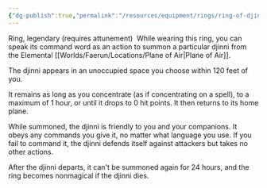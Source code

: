 ```yaml
---
{"dg-publish":true,"permalink":"/resources/equipment/rings/ring-of-djinni-summoning/"}
---
```



Ring, legendary (requires attunement) 
While wearing this ring, you can speak its command word as an action to summon a particular djinni from the Elemental [[Worlds/Faerun/Locations/Plane of Air\|Plane of Air]]. 

The djinni appears in an unoccupied space you choose within 120 feet of you. 

It remains as long as you concentrate (as if concentrating on a spell), to a maximum of 1 hour, or until it drops to 0 hit points. It then returns to its home plane. 

While summoned, the djinni is friendly to you and your companions. It obeys any commands you give it, no matter what language you use. If you fail to command it, the djinni defends itself against attackers but takes no other actions.

After the djinni departs, it can't be summoned again for 24 hours, and the ring becomes nonmagical if the djinni dies.